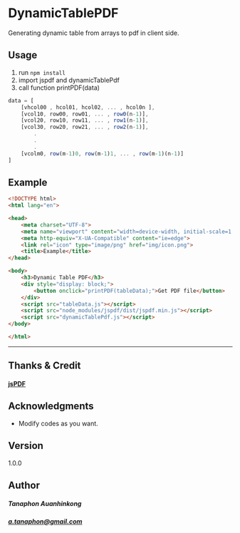 # DynamicTablePDF
Generating dynamic table from arrays to pdf in client side.

## Usage
1. run ```npm install```
2. import jspdf and dynamicTablePdf
3. call function printPDF(data)

```javascript
data = [
    [vhcol00 , hcol01, hcol02, ... , hcol0n ],
    [vcol10, row00, row01, ... , row0(n-1)],
    [vcol20, row10, row11, ... , row1(n-1)],
    [vcol30, row20, row21, ... , row2(n-1)],
        .
        .
        .
    [vcolm0, row(m-1)0, row(m-1)1, ... , row(m-1)(n-1)]    
]
```

## Example

```html
<!DOCTYPE html>
<html lang="en">

<head>
    <meta charset="UTF-8">
    <meta name="viewport" content="width=device-width, initial-scale=1.0">
    <meta http-equiv="X-UA-Compatible" content="ie=edge">
    <link rel="icon" type="image/png" href="img/icon.png">
    <title>Example</title>
</head>

<body>
    <h3>Dynamic Table PDF</h3>
    <div style="display: block;">
        <button onclick="printPDF(tableData);">Get PDF file</button>
    </div>
    <script src="tableData.js"></script>
    <script src="node_modules/jspdf/dist/jspdf.min.js"></script>
    <script src="dynamicTablePdf.js"></script>
</body>

</html>
```

___
## Thanks & Credit
#### [jsPDF](https://github.com/MrRio/jsPDF)

## Acknowledgments
- Modify codes as you want.

## Version 
1.0.0 

## Author
##### Tanaphon Auanhinkong
##### a.tanaphon@gmail.com
